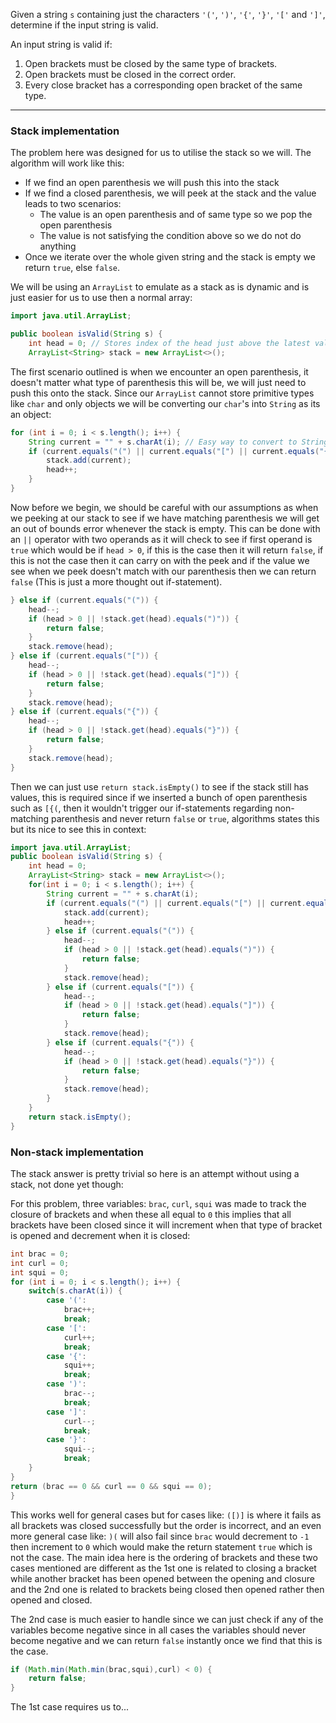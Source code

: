 Given a string `s` containing just the characters `'('`, `')'`, `'{'`, `'}'`, `'['` and `']'`, determine if the input string is valid.

An input string is valid if:

1. Open brackets must be closed by the same type of brackets.
2. Open brackets must be closed in the correct order.
3. Every close bracket has a corresponding open bracket of the same type.
***
### Stack implementation
The problem here was designed for us to utilise the stack so we will. The algorithm will work like this:
- If we find an open parenthesis we will push this into the stack
- If we find a closed parenthesis, we will peek at the stack and the value leads to two scenarios:
	- The value is an open parenthesis and of same type so we pop the open parenthesis
	- The value is not satisfying the condition above so we do not do anything
- Once we iterate over the whole given string and the stack is empty we return `true`, else `false`.

We will be using an `ArrayList` to emulate as a stack as is dynamic and is just easier for us to use then a normal array:
```java
import java.util.ArrayList;

public boolean isValid(String s) {
	int head = 0; // Stores index of the head just above the latest value inserted
	ArrayList<String> stack = new ArrayList<>();

```
The first scenario outlined is when we encounter an open parenthesis, it doesn't matter what type of parenthesis this will be, we will just need to push this onto the stack. Since our `ArrayList` cannot store primitive types like `char` and only objects we will be converting our `char`'s into `String` as its an object:
```java
for (int i = 0; i < s.length(); i++) {
	String current = "" + s.charAt(i); // Easy way to convert to String
	if (current.equals("(") || current.equals("[") || current.equals("{")) {
		stack.add(current);
		head++;
	}
}
```
Now before we begin, we should be careful with our assumptions as when we peeking at our stack to see if we have matching parenthesis we will get an out of bounds error whenever the stack is empty. This can be done with an `||` operator with two operands as it will check to see if first operand is `true` which would be if `head > 0`, if this is the case then it will return `false`, if this is not the case then it can carry on with the peek and if the value we see when we peek doesn't match with our parenthesis then we can return `false` (This is just a more thought out if-statement).
```java
} else if (current.equals("(")) {
	head--;
	if (head > 0 || !stack.get(head).equals(")")) {
		return false;
	}
	stack.remove(head);
} else if (current.equals("[")) {
	head--;
	if (head > 0 || !stack.get(head).equals("]")) {
		return false;
	}
	stack.remove(head);
} else if (current.equals("{")) {
	head--;
	if (head > 0 || !stack.get(head).equals("}")) {
		return false;
	}
	stack.remove(head);
}
```
Then we can just use `return stack.isEmpty()` to see if the stack still has values, this is required since if we inserted a bunch of open parenthesis such as `[{(`, then it wouldn't trigger our if-statements regarding non-matching parenthesis and never return `false` or `true`, algorithms states this but its nice to see this in context:
```java
import java.util.ArrayList;
public boolean isValid(String s) {
	int head = 0;
	ArrayList<String> stack = new ArrayList<>();
	for(int i = 0; i < s.length(); i++) {
		String current = "" + s.charAt(i);
		if (current.equals("(") || current.equals("[") || current.equals("{")) {
			stack.add(current);
			head++;
		} else if (current.equals("(")) {
			head--;
			if (head > 0 || !stack.get(head).equals(")")) {
				return false;
			}
			stack.remove(head);
		} else if (current.equals("[")) {
			head--;
			if (head > 0 || !stack.get(head).equals("]")) {
				return false;
			}
			stack.remove(head);
		} else if (current.equals("{")) {
			head--;
			if (head > 0 || !stack.get(head).equals("}")) {
				return false;
			}
			stack.remove(head);
		}
	}
	return stack.isEmpty();
}
```

### Non-stack implementation
The stack answer is pretty trivial so here is an attempt without using a stack, not done yet though:

For this problem, three variables: `brac`, `curl`, `squi` was made to track the closure of brackets and when these all equal to `0` this implies that all brackets have been closed since it will increment when that type of bracket is opened and decrement when it is closed:
```java
int brac = 0;
int curl = 0;
int squi = 0;
for (int i = 0; i < s.length(); i++) {
	switch(s.charAt(i)) {
		case '(':
			brac++;
			break;
		case '[':
			curl++;
			break;
		case '{':
			squi++;
			break;
		case ')':
			brac--;
			break;
		case ']':
			curl--;
			break;
		case '}':
			squi--;
			break;
	}
}
return (brac == 0 && curl == 0 && squi == 0);
}
```

This works well for general cases but for cases like: `([)]` is where it fails as all brackets was closed successfully but the order is incorrect, and an even more general case like: `)(` will also fail since `brac` would decrement to `-1` then increment to `0` which would make the return statement `true` which is not the case. The main idea here is the ordering of brackets and these two cases mentioned are different as the 1st one is related to closing a bracket while another bracket has been opened between the opening and closure and the 2nd one is related to brackets being closed then opened rather then opened and closed. 

The 2nd case is much easier to handle since we can just check if any of the variables become negative since in all cases the variables should never become negative and we can return `false` instantly once we find that this is the case.

```java
if (Math.min(Math.min(brac,squi),curl) < 0) {
	return false;
}
```

The 1st case requires us to...
